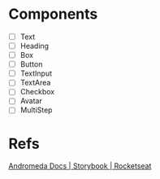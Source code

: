 # Components

- [ ] Text
- [ ] Heading
- [ ] Box
- [ ] Button
- [ ] TextInput
- [ ] TextArea
- [ ] Checkbox
- [ ] Avatar
- [ ] MultiStep

# Refs

[Andromeda Docs | Storybook | Rocketseat](https://andromeda.rocketseat.dev/?path=/story/docs-colors--page)